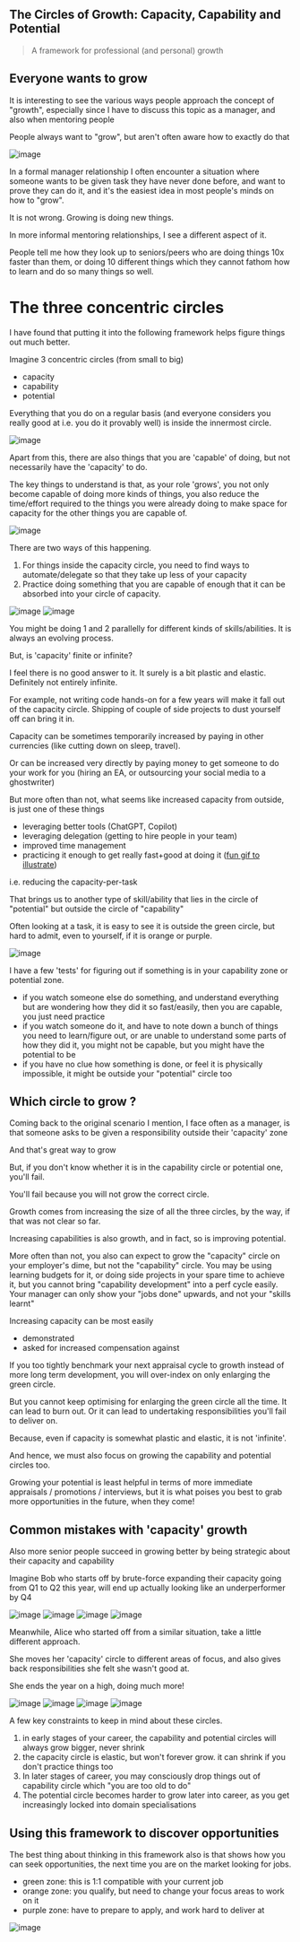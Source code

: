 ## The Circles of Growth: Capacity, Capability and Potential 
> A framework for professional (and personal) growth

## Everyone wants to grow 

It is interesting to see the various ways people 
approach the concept of "growth", 
especially since I have to discuss this topic as a 
manager, and also when mentoring people

People always want to "grow", but aren't often aware how to exactly do that

![image](https://github.com/user-attachments/assets/4abb2479-903f-4a54-8897-4214d40ee225)

In a formal manager relationship I often encounter a 
situation where someone wants to be given task they have 
never done before, and want to prove they can do it, and 
it's the easiest idea in most people's minds on how to "grow". 

It is not wrong. Growing is doing new things.

In more informal mentoring relationships, I see a different aspect of it. 

People tell me how they look up to seniors/peers who are 
doing things 10x faster than them, or doing 10 different 
things which they cannot fathom how to learn and do so many things so well.

# The three concentric circles

I have found that putting it into the following framework helps figure things out much better. 

Imagine 3 concentric circles (from small to big)

- capacity 
- capability 
- potential 

Everything that you do on a regular basis (and everyone considers you 
really good at i.e. you do it provably well) is inside the innermost circle. 

![image](https://github.com/user-attachments/assets/4f7495f2-b663-4804-955e-ead561211eca) 

Apart from this, there are also things that you are 'capable' of doing, but not necessarily have the 'capacity' to do. 

The key things to understand is that, as your role 'grows', 
you not only become capable of doing more kinds of things, 
you also reduce the time/effort required to the things you 
were already doing to make space for capacity for the other 
things you are capable of.

![image](https://github.com/user-attachments/assets/447e4e90-3344-4104-a03c-d7634cd5d1cb)

There are two ways of this happening. 

1. For things inside the capacity circle, you need to find ways to automate/delegate so that they take up less of your capacity
2. Practice doing something that you are capable of enough that it can be absorbed into your circle of capacity.

![image](https://github.com/user-attachments/assets/90815e66-97a4-4bcb-ae66-ad87d90c72c5)
![image](https://github.com/user-attachments/assets/48c497df-897e-4dae-8403-90087d18c7eb)


You might be doing 1 and 2 parallelly for different kinds of skills/abilities. It is always an evolving process. 

But, is 'capacity' finite or infinite? 

I feel there is no good answer to it. It surely is a bit plastic and elastic. Definitely not entirely infinite.

For example, not writing code hands-on for a few years will make it fall out of the capacity circle. 
Shipping of couple of side projects to dust yourself off can bring it in.

Capacity can be sometimes temporarily increased by paying in other currencies (like cutting down on sleep, travel). 

Or can be increased very directly by paying money to get someone to do your work for you 
(hiring an EA, or outsourcing your social media to a ghostwriter)

But more often than not, what seems like increased capacity from outside, is just one of these things 

- leveraging better tools (ChatGPT, Copilot) 
- leveraging delegation (getting to hire people in your team) 
- improved time management
- practicing it enough to get really fast+good at doing it ([fun gif to illustrate](https://gifgifmagazine.com/duct-tape-packaging))

i.e. reducing the capacity-per-task

That brings us to another type of skill/ability that lies in the circle of "potential" but outside the circle of "capability" 

Often looking at a task, it is easy to see it is outside the green circle, but hard to admit, even to yourself, if it is orange or purple.

![image](https://github.com/user-attachments/assets/a292318e-bfb0-4906-a60c-b2de668374de)

I have a few 'tests' for figuring out if something is in your capability zone or potential zone. 

- if you watch someone else do something, and understand everything but are wondering how they did it so fast/easily, then you are capable, you just need practice
- if you watch someone do it, and have to note down a bunch of things you need to learn/figure out, or are unable to understand some parts of how they did it, you might not be capable, but you might have the potential to be
- if you have no clue how something is done, or feel it is physically impossible, it might be outside your "potential" circle too

## Which circle to grow ? 

Coming back to the original scenario I mention, I face often as a manager, 
is that someone asks to be given a responsibility outside their 'capacity' zone

And that's great way to grow

But, if you don't know whether it is in the capability circle or potential one, you'll fail.

You'll fail because you will not grow the correct circle.

Growth comes from increasing the size of all the three circles, by the way, if that was not clear so far. 

Increasing capabilities is also growth, and in fact, so is improving potential.

More often than not, you also can expect to grow the "capacity" circle on your employer's dime, 
but not the "capability" circle. You may be using learning budgets for it, or doing side projects
in your spare time to achieve it, but you cannot bring "capability development" into a perf cycle
easily. Your manager can only show your "jobs done" upwards, and not your "skills learnt"

Increasing capacity can be most easily 

- demonstrated 
- asked for increased compensation against 

If you too tightly benchmark your next appraisal cycle to growth 
instead of more long term development, you will over-index on only enlarging the green circle.

But you cannot keep optimising for enlarging the green circle all the time. 
It can lead to burn out. Or it can lead to undertaking responsibilities you'll fail to deliver on. 

Because, even if capacity is somewhat plastic and elastic, it is not 'infinite'.

And hence, we must also focus on growing the capability and potential circles too. 

Growing your potential is least helpful in terms of more immediate 
appraisals / promotions / interviews, but it is what poises you best 
to grab more opportunities in the future, when they come!

## Common mistakes with 'capacity' growth

Also more senior people succeed in growing better by being strategic about their capacity and capability 

Imagine Bob who starts off by brute-force expanding their capacity going from 
Q1 to Q2 this year, will end up actually looking like an underperformer by Q4

![image](https://github.com/user-attachments/assets/b7bb6f23-76a9-42d0-83fd-43a56007d16c)
![image](https://github.com/user-attachments/assets/43feff09-76fb-40d8-9f11-afaaec9371f3)
![image](https://github.com/user-attachments/assets/291b7c1b-6c57-4b4e-8aaa-c187a18e79e8)
![image](https://github.com/user-attachments/assets/b417c2ba-95ab-4268-ac94-5e38bf95cb74)

Meanwhile, Alice who started off from a similar situation, take a little different approach. 

She moves her 'capacity' circle to different areas of focus, and also gives back responsibilities she felt she wasn't good at. 

She ends the year on a high, doing much more!

![image](https://github.com/user-attachments/assets/8687a3e4-e6e3-47fe-8cff-ca8499741850)
![image](https://github.com/user-attachments/assets/138d9a28-8a7d-4eef-b82f-c3e849e380a0)
![image](https://github.com/user-attachments/assets/45622123-e83b-4fe5-b401-1220a5d01d38)
![image](https://github.com/user-attachments/assets/b182138f-ee10-41ec-b431-4bba65f8812e)

A few key constraints to keep in mind about these circles. 

1. in early stages of your career, the capability and potential circles will always grow bigger, never shrink 
2. the capacity circle is elastic, but won't forever grow. it can shrink if you don't practice things too
3. In later stages of career, you may consciously drop things out of capability circle which "you are too old to do"
4. The potential circle becomes harder to grow later into career, as you get increasingly locked into domain specialisations

## Using this framework to discover opportunities

The best thing about thinking in this framework also is that shows how you can seek opportunities, 
the next time you are on the market looking for jobs. 

- green zone: this is 1:1 compatible with your current job
- orange zone: you qualify, but need to change your focus areas to work on it
- purple zone: have to prepare to apply, and work hard to deliver at

![image](https://github.com/user-attachments/assets/f8773ee0-7f17-42fa-83b1-e50f0aa10764)













